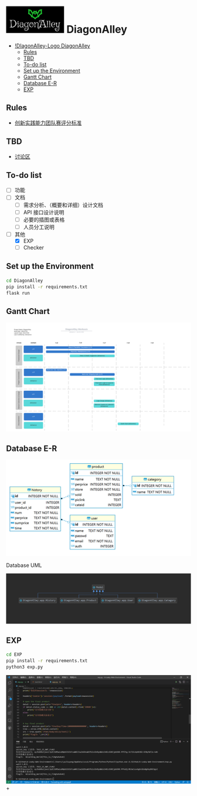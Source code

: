 # ![DIagonAlley-Logo](DiagonAlley/img/logo.png) DiagonAlley

- [!DIagonAlley-Logo DiagonAlley](#-diagonalley)
  - [Rules](#rules)
  - [TBD](#tbd)
  - [To-do list](#to-do-list)
  - [Set up the Environment](#set-up-the-environment)
  - [Gantt Chart](#gantt-chart)
  - [Database E-R](#database-e-r)
  - [EXP](#exp)

## Rules

- [创新实践能力团队赛评分标准](https://c4pr1c3.github.io/cuc-wiki/cp/assessment.html)

## TBD
- [讨论区](https://github.com/LyuLumos/A-Leaky-Web-Environment/discussions)

## To-do list
- [ ] 功能
- [ ] 文档
  - [ ] 需求分析、（概要和详细）设计文档
  - [ ] API 接口设计说明
  - [ ] 必要的插图或表格
  - [ ] 人员分工说明
- [ ] 其他
  - [x] EXP
  - [ ] Checker

## Set up the Environment
```bash
cd DiagonAlley
pip install -r requirements.txt
flask run
```

## Gantt Chart

![WorkOuts](DiagonAlley/img/gantt-chart.png)

## Database E-R

![ER](DiagonAlley/img/DatabaseER.png)

Database UML

![UML类图](DiagonAlley/img/UML类图.png)

## EXP

```bash
cd EXP
pip install -r requirements.txt
python3 exp.py
```

![](DiagonAlley/img/exp.png)+

